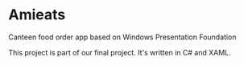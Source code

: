 # Amieats
Canteen food order app based on Windows Presentation Foundation

This project is part of our final project. It's written in C# and XAML.
